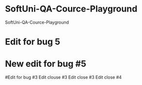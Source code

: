 # SoftUni-QA-Cource-Playground
SoftUni-QA-Cource-Playground
# Edit for bug 5
# New edit for bug #5
#Edit for bug #3
Edit clouse #3
Edit close #3
Edit close #4
